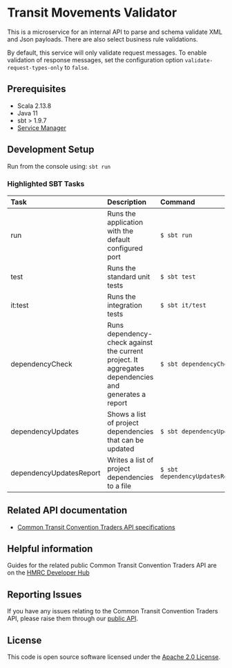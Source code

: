 
# Transit Movements Validator
This is a microservice for an internal API to parse and schema validate XML and Json payloads. There are also select business rule validations.

By default, this service will only validate request messages. To enable validation of response messages, set the configuration option `validate-request-types-only` to `false`.

## Prerequisites

- Scala 2.13.8
- Java 11
- sbt > 1.9.7
- [Service Manager](https://github.com/hmrc/service-manager)

## Development Setup

Run from the console using: `sbt run`

### Highlighted SBT Tasks
| Task                    | Description                                                                                          | Command                             |
|:------------------------|:-----------------------------------------------------------------------------------------------------|:------------------------------------|
| run                     | Runs the application with the default configured port                                                | ```$ sbt run```                     |
| test                    | Runs the standard unit tests                                                                         | ```$ sbt test```                    |
| it:test                 | Runs the integration tests                                                                           | ```$ sbt it/test ```                |
| dependencyCheck         | Runs dependency-check against the current project. It aggregates dependencies and generates a report | ```$ sbt dependencyCheck```         |
| dependencyUpdates       | Shows a list of project dependencies that can be updated                                             | ```$ sbt dependencyUpdates```       |
| dependencyUpdatesReport | Writes a list of project dependencies to a file                                                      | ```$ sbt dependencyUpdatesReport``` |

## Related API documentation

- [Common Transit Convention Traders API specifications](https://developer.service.hmrc.gov.uk/api-documentation/docs/api/service/common-transit-convention-traders/1.0)

## Helpful information

Guides for the related public Common Transit Convention Traders API are on the [HMRC Developer Hub](https://developer.service.hmrc.gov.uk/api-documentation/docs/using-the-hub)

## Reporting Issues

If you have any issues relating to the Common Transit Convention Traders API, please raise them through our [public API](https://github.com/hmrc/common-transit-convention-traders#reporting-issues).

## License

This code is open source software licensed under the [Apache 2.0 License]("http://www.apache.org/licenses/LICENSE-2.0.html").

